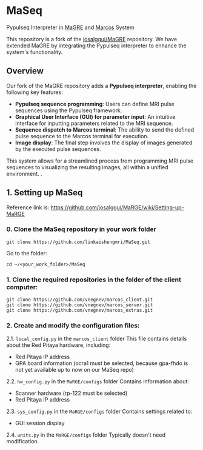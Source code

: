 # MaSeq
Pypulseq Interpreter in [MaGRE](https://github.com/josalggui/MaRGE.git) and [Marcos](https://github.com/josalggui/MaRGE.git) System

This repository is a fork of the [josalggui/MaGRE](https://github.com/josalggui/MaRGE.git) repository. We have extended MaGRE by integrating the Pypulseq interpreter to enhance the system's functionality.
 
## Overview

Our fork of the MaGRE repository adds a **Pypulseq interpreter**, enabling the following key features:

- **Pypulseq sequence programming**: Users can define MRI pulse sequences using the Pypulseq framework.
- **Graphical User Interface (GUI) for parameter input**: An intuitive interface for inputting parameters related to the MRI sequence.
- **Sequence dispatch to Marcos terminal**: The ability to send the defined pulse sequence to the Marcos terminal for execution.
- **Image display**: The final step involves the display of images generated by the executed pulse sequences.

This system allows for a streamlined process from programming MRI pulse sequences to visualizing the resulting images, all within a unified environment.
. 

## 1. Setting up MaSeq

Reference link is: https://github.com/josalggui/MaRGE/wiki/Setting-up-MaRGE

### 0. Clone the MaSeq repository in your work folder
```
git clone https://github.com/linkaishengmri/MaSeq.git
```
Go to the folder:
```
cd ~/<your_work_folder>/MaSeq
```

### 1. Clone the required repositories in the folder of the client computer:
```
git clone https://github.com/vnegnev/marcos_client.git
git clone https://github.com/vnegnev/marcos_server.git
git clone https://github.com/vnegnev/marcos_extras.git
```

### 2. Create and modify the configuration files:

2.1. `local_config.py` in the `marcos_client` folder
This file contains details about the Red Pitaya hardware, including:
- Red Pitaya IP address
- GPA board information (ocra1 must be selected, because gpa-fhdo is not yet available up to now on our MaSeq repo)

2.2. `hw_config.py` in the `MaRGE/configs` folder
Contains information about:
- Scanner hardware (rp-122 must be selected)
- Red Pitaya IP address 

2.3. `sys_config.py` in the `MaRGE/configs` folder
Contains settings related to:
- GUI session display

2.4. `units.py` in the `MaRGE/configs` folder
Typically doesn't need modification.
